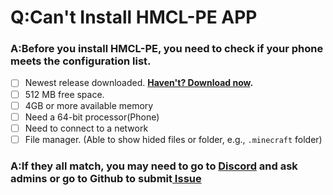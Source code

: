 # Q:Can't Install HMCL-PE APP

### **A:Before you install HMCL-PE, you need to check if your phone meets the configuration list.**

* [ ] Newest release downloaded. [**Haven't? Download now**](https://github.com/Tungstend/HMCL-PE/releases)**.**
* [ ] 512 MB free space.
* [ ] 4GB or more available memory
* [ ] Need a 64-bit processor(Phone)
* [ ] Need to connect to a network
* [ ] File manager. (Able to show hided files or folder, e.g., `.minecraft` folder)

### **A:If they all match, you may need to go to** [Discord](https://discord.com/invite/c79XjKHy4S) **and ask admins or go to Github to submit**[ Issue](https://github.com/Tungstend/HMCL-PE/issues)
